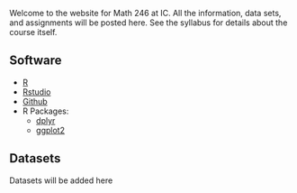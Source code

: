 Welcome to the website for Math 246 at IC. All the information, data sets, and assignments will be posted here. See the syllabus for details about the course itself.

## Software
* [R](https://cran.r-project.org/)
* [Rstudio](https://www.rstudio.com/)
* [Github](https://github.com/)
* R Packages:
  * [dplyr](./dplyr)
  * [ggplot2](./ggplot)

## Datasets
Datasets will be added here
